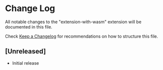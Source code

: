 # Change Log

All notable changes to the "extension-with-wasm" extension will be documented in this file.

Check [Keep a Changelog](http://keepachangelog.com/) for recommendations on how to structure this file.

## [Unreleased]

- Initial release